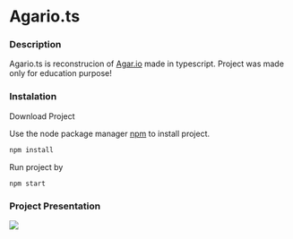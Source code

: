 # Agario.ts

### Description

Agario.ts is reconstrucion of [Agar.io](https://agar.io/) made in typescript.
Project was made only for education purpose!

### Instalation

Download Project


Use the node package manager [npm](https://www.npmjs.com/) to install project.
```bash
npm install
```

Run project by
```
npm start
```

### Project Presentation

![](https://github.com/Kopselek/AgarioTS/blob/main/presentation.gif)